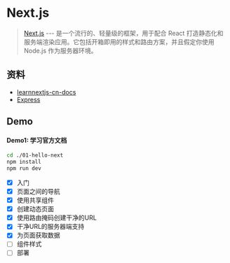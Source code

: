 # Next.js

> [Next.js](https://nextjs.org/learn/basics/getting-started) --- 是一个流行的、轻量级的框架，用于配合 React 打造静态化和服务端渲染应用。它包括开箱即用的样式和路由方案，并且假定你使用 Node.js 作为服务器环境。

## 资料

* [learnnextjs-cn-docs](https://github.com/developerworks/learnnextjs-cn-docs)
* [Express](http://www.expressjs.com.cn/4x/api.html)

## Demo

#### Demo1: 学习官方文档

```bash
cd ./01-hello-next
npm install
npm run dev
```

- [x] 入门
- [x] 页面之间的导航
- [x] 使用共享组件
- [x] 创建动态页面
- [x] 使用路由掩码创建干净的URL
- [x] 干净URL的服务器端支持
- [x] 为页面获取数据
- [ ] 组件样式
- [ ] 部署